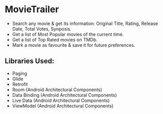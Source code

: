 # MovieTrailer

- Search any movie & get its information: Original Title, Rating, Release Date, Total Votes, Synposis.
- Get a list of Most Popular movies of the current time.
- Get a list of Top Rated movies on TMDb.
- Mark a movie as favourite & save it for future preferences.

## Libraries Used:

- Paging
- Glide
- Retrofit
- Room (Android Architectural Components)
- Data Binding (Android Architectural Components)
- Live Data (Android Architectural Components)
- ViewModel (Android Architectural Components)
   

